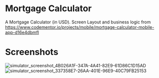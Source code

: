 # Mortgage Calculator

A Mortgage Calculator (in USD). Screen Layout and business logic from https://www.codementor.io/projects/mobile/mortgage-calculator-mobile-app-d16e4dbmfl

# Screenshots


![simulator_screenshot_4B026A1F-347A-4A41-82E9-61D86C1D15AD](https://user-images.githubusercontent.com/51328447/199831794-06ddbd5f-d2f2-470b-9bd1-adecb5026304.png)
![simulator_screenshot_337358E7-26AA-401E-96E9-40C79FB25153](https://user-images.githubusercontent.com/51328447/199831892-c00df705-93d6-45dd-9ecc-d7a44efc326e.png)
